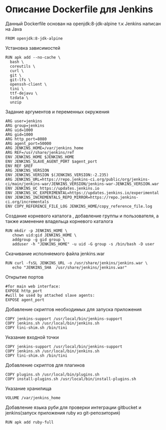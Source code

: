 # Описание Dockerfile для Jenkins
Данный Dockerfile основан на openjdk:8-jdk-alpine т.к Jenkins написан на Java
```
FROM openjdk:8-jdk-alpine
```
Установка зависимостей
```
RUN apk add --no-cache \
  bash \
  coreutils \
  curl \
  git \
  git-lfs \
  openssh-client \
  tini \
  ttf-dejavu \
  tzdata \
  unzip
```
Задание аргументов и переменных окружения
```
ARG user=jenkins
ARG group=jenkins
ARG uid=1000
ARG gid=1000
ARG http_port=8080
ARG agent_port=50000
ARG JENKINS_HOME=/var/jenkins_home
ARG REF=/usr/share/jenkins/ref
ENV JENKINS_HOME $JENKINS_HOME
ENV JENKINS_SLAVE_AGENT_PORT $agent_port
ENV REF $REF
ARG JENKINS_VERSION
ENV JENKINS_VERSION $(JENKINS_VERSION:-2.235)
ARG JENKINS_URL=https://repo.jenkins-ci.org/public/org/jenkins-ci/main/jenkins-war/JENKINS_VERSION/jenkins-war-JENKINS_VERSION.war
ENV JENKINS_UC https://updates.jenkins.io
ENV JENKINS_UC_EXPERIMENTAL=https://updates.jenkins.io/experimental
ENV JENKINS_INCREMENTALS_REPO_MIRROR=https://repo.jenkins-ci.org/incrementals
ENV COPY_REFERENCE_FILE_LOG JENKINS_HOME/copy_reference_file.log
```
Создание корневого каталога , добавление группы и пользователя, а также изменение владельца корневого каталога
```
RUN mkdir -p JENKINS_HOME \
   chown uid:gid JENKINS_HOME \
   addgroup -g gid group \
   adduser -h "JENKINS_HOME" -u uid -G group -s /bin/bash -D user
```
Скачивание исполняемого файла jenkins.war
```
RUN curl -fsSL JENKINS_URL -o /usr/share/jenkins/jenkins.war \
   echo "JENKINS_SHA  /usr/share/jenkins/jenkins.war"
```
Открытие портов
```
#for main web interface:
EXPOSE http_port
#will be used by attached slave agents:
EXPOSE agent_port
```
Добавление скриптов необходимых для запуска приложения
```
COPY jenkins-support /usr/local/bin/jenkins-support
COPY jenkins.sh /usr/local/bin/jenkins.sh
COPY tini-shim.sh /bin/tini
```
Указание входной точки
```
COPY jenkins-support /usr/local/bin/jenkins-support
COPY jenkins.sh /usr/local/bin/jenkins.sh
COPY tini-shim.sh /bin/tini
```
Добавление скриптов для плагинов
```
COPY plugins.sh /usr/local/bin/plugins.sh
COPY install-plugins.sh /usr/local/bin/install-plugins.sh
```
Указание хранилища
```
VOLUME /var/jenkins_home
```
Добавление языка руби для проверки интеграции gitbucket и jenkins(запуск приложения ruby из git-репозитория)
```
RUN apk add ruby-full
```
